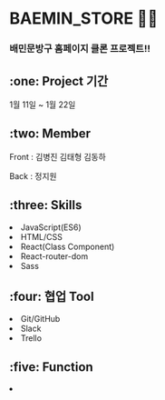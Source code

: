 <h1>BAEMIN_STORE 🤜🏻</h1>

<h3>배민문방구 홈페이지 클론 프로젝트!!</h3>

<h2>:one: Project 기간</h2>
<P>1월 11일 ~ 1월 22일</p>

<h2>:two: Member</h2>
<p>Front : 김병진 김태형 김동하 </p>
<p>Back : 정지원 </p>

<h2>:three: Skills</h2>
<li>JavaScript(ES6)</li>
<li>HTML/CSS</li>
<li>React(Class Component)</li>
<li>React-router-dom</li>
<li>Sass</li>

<h2>:four: 협업 Tool</h2>
<li>Git/GitHub</li>
<li>Slack</li>
<li>Trello</li>

<h2>:five: Function</h2>
<li></li>
